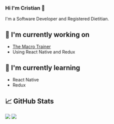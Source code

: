 ### Hi I'm Cristian 👋

I'm a Software Developer and Registered Dietitian.

## 🔭 I'm currently working on

- [The Macro Trainer](https://themacrotrainer.com)
- Using React Native and Redux

## 🌱 I'm currently learning
 
- React Native 
- Redux

## 📈 GitHub Stats 
<img align="center" src="https://github-readme-stats.vercel.app/api/?username=cristianordonez&theme=nightowl&hide=stars,issues&show_icons=true" />
<img align="center" src="https://github-readme-stats.vercel.app/api/top-langs/?username=cristianordonez&theme=nightowl&compact=true" />

